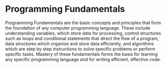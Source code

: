 # Programming Fundamentals

Programming Fundamentals are the basic concepts and principles that form the foundation of any computer programming language. These include understanding variables, which store data for processing, control structures such as loops and conditional statements that direct the flow of a program, data structures which organize and store data efficiently, and algorithms which are step by step instructions to solve specific problems or perform specific tasks. Mastery of these fundamentals forms the basis for learning any specific programming language and for writing efficient, effective code.
